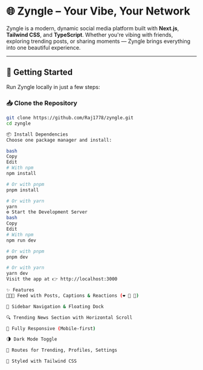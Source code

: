 # 🌐 Zyngle – Your Vibe, Your Network

Zyngle is a modern, dynamic social media platform built with **Next.js**, **Tailwind CSS**, and **TypeScript**. Whether you're vibing with friends, exploring trending posts, or sharing moments — Zyngle brings everything into one beautiful experience.

---

## 🚀 Getting Started

Run Zyngle locally in just a few steps:

### 📥 Clone the Repository

```bash
git clone https://github.com/Raj1778/zyngle.git
cd zyngle

📦 Install Dependencies
Choose one package manager and install:

bash
Copy
Edit
# With npm
npm install

# Or with pnpm
pnpm install

# Or with yarn
yarn
⚙️ Start the Development Server
bash
Copy
Edit
# With npm
npm run dev

# Or with pnpm
pnpm dev

# Or with yarn
yarn dev
Visit the app at 👉 http://localhost:3000

✨ Features
🧑‍🤝‍🧑 Feed with Posts, Captions & Reactions (❤️ 💬 🔁)

🧭 Sidebar Navigation & Floating Dock

🔍 Trending News Section with Horizontal Scroll

📱 Fully Responsive (Mobile-first)

🌗 Dark Mode Toggle

📌 Routes for Trending, Profiles, Settings

💅 Styled with Tailwind CSS
```
